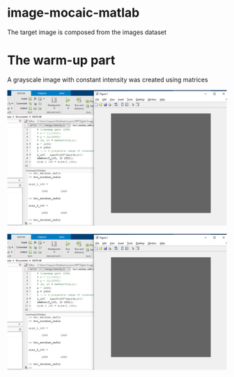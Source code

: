 # image-mocaic-matlab
The target image is composed from the images dataset

# The warm-up part
A grayscale image with constant intensity was created using matrices


![](figures\1.1_(part_1).PNG)

![alt text](figures\1.1_(part_1).PNG)


